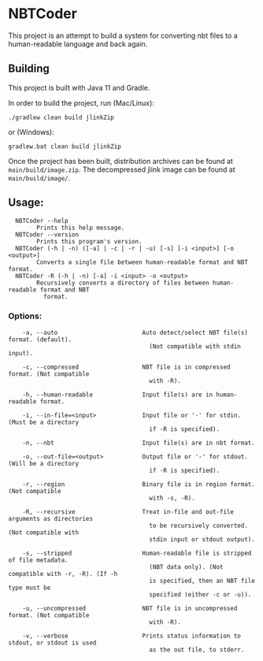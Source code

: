 # NBTCoder
This project is an attempt to build a system for converting nbt files to a human-readable language and back again.

## Building
This project is built with Java 11 and Gradle.

In order to build the project, run (Mac/Linux):
```
./gradlew clean build jlinkZip
```
or (Windows):
```
gradlew.bat clean build jlinkZip
```
Once the project has been built, distribution archives can be found at `main/build/image.zip`. The decompressed jlink
image can be found at `main/build/image/`.

## Usage:
```
  NBTCoder --help
        Prints this help message.
  NBTCoder --version
        Prints this program's version.
  NBTCoder (-h | -n) ([-a] | -c | -r | -u) [-s] [-i <input>] [-o <output>]
        Converts a single file between human-readable format and NBT format.
  NBTCoder -R (-h | -n) [-a] -i <input> -o <output>
        Recursively converts a directory of files between human-readable format and NBT
          format.
```
### Options:
```
    -a, --auto                        Auto detect/select NBT file(s) format. (default).
                                        (Not compatible with stdin input).

    -c, --compressed                  NBT file is in compressed format. (Not compatible
                                        with -R).

    -h, --human-readable              Input file(s) are in human-readable format.

    -i, --in-file=<input>             Input file or '-' for stdin. (Must be a directory
                                        if -R is specified).

    -n, --nbt                         Input file(s) are in nbt format.

    -o, --out-file=<output>           Output file or '-' for stdout. (Will be a directory
                                        if -R is specified).

    -r, --region                      Binary file is in region format. (Not compatible
                                        with -s, -R).

    -R, --recursive                   Treat in-file and out-file arguments as directories
                                        to be recursively converted. (Not compatible with
                                        stdin input or stdout output).

    -s, --stripped                    Human-readable file is stripped of file metadata.
                                        (NBT data only). (Not compatible with -r, -R). (If -h
                                        is specified, then an NBT file type must be
                                        specified (either -c or -u)).

    -u, --uncompressed                NBT file is in uncompressed format. (Not compatible
                                        with -R).

    -v, --verbose                     Prints status information to stdout, or stdout is used
                                        as the out file, to stderr.
```

